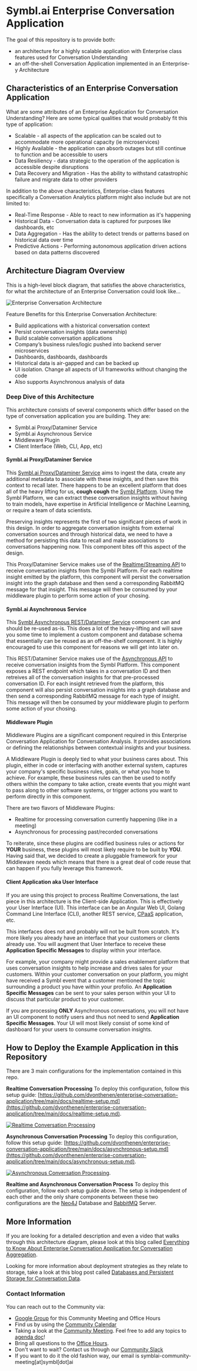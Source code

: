 # Symbl.ai Enterprise Conversation Application

The goal of this repository is to provide both:

- an architecture for a highly scalable application with Enterprise class features used for Conversation Understanding
- an off-the-shell Conversation Application implemented in an Enterprise-y Architecture

## Characteristics of an Enterprise Conversation Application

What are some attributes of an Enterprise Application for Conversation Understanding? Here are some typical qualities that would probably fit this type of application:

- Scalable - all aspects of the application can be scaled out to accommodate more operational capacity (ie microservices)
- Highly Available - the application can absorb outages but still continue to function and be accessible to users
- Data Resiliency - data strategic to the operation of the application is accessible despite disruptions
- Data Recovery and Migration - Has the ability to withstand catastrophic failure and migrate data to other providers

In addition to the above characteristics, Enterprise-class features specifically a Conversation Analytics platform might also include but are not limited to:

- Real-Time Response - Able to react to new information as it's happening
- Historical Data - Conversation data is captured for purposes like dashboards, etc
- Data Aggregation - Has the ability to detect trends or patterns based on historical data over time
- Predictive Actions - Performing autonomous application driven actions based on data patterns discovered

## Architecture Diagram Overview

This is a high-level block diagram, that satisfies the above characteristics, for what the architecture of an Enterprise Conversation could look like...

![Enterprise Conversation Architecture](https://github.com/dvonthenen/enterprise-conversation-application/blob/main/docs/images/enterprise-architecture.png?raw=true)

Feature Benefits for this Enterprise Conversation Architecture:

- Build applications with a historical conversation context
- Persist conversation insights (data ownership)
- Build scalable conversation applications
- Company’s business rules/logic pushed into backend server microservices
- Dashboards, dashboards, dashboards
- Historical data is air-gapped and can be backed up
- UI isolation. Change all aspects of UI frameworks without changing the code
- Also supports Asynchronous analysis of data

### Deep Dive of this Architecture

This architecture consists of several components which differ based on the type of conversation application you are building. They are:

- Symbl.ai Proxy/Dataminer Service
- Symbl.ai Asynchronous Service
- Middleware Plugin
- Client Interface (Web, CLI, App, etc)

#### **Symbl.ai Proxy/Dataminer Service**

This [Symbl.ai Proxy/Dataminer Service](https://github.com/dvonthenen/enterprise-conversation-application/tree/main/cmd/symbl-proxy-dataminer) aims to ingest the data, create any additional metadata to associate with these insights, and then save this context to recall later. There happens to be an excellent platform that does all of the heavy lifting for us, **cough cough** the [Symbl Platform](https://platform.symbl.ai). Using the Symbl Platform, we can extract these conversation insights without having to train models, have expertise in Artificial Intelligence or Machine Learning, or require a team of data scientists.

Preserving insights represents the first of two significant pieces of work in this design. In order to aggregate conversation insights from external conversation sources and through historical data, we need to have a method for persisting this data to recall and make associations to conversations happening now. This component bites off this aspect of the design.

This Proxy/Dataminer Service makes use of the [Realtime/Streaming API](https://docs.symbl.ai/docs/streaming-api) to receive conversation insights from the Symbl Platform. For each realtime insight emitted by the platform, this component will persist the conversation insight into the graph database and then send a corresponding RabbitMQ message for that insight. This message will then be consumed by your middleware plugin to perform some action of your chosing.

#### **Symbl.ai Asynchronous Service**

This [Symbl Asynchronous REST/Dataminer Service](https://github.com/dvonthenen/enterprise-conversation-application/tree/main/cmd/symbl-rest-dataminer) component can and should be re-used as-is. This does a lot of the heavy-lifting and will save you some time to implement a custom component and database schema that essentially can be reused as an off-the-shelf component. It is highly encouraged to use this component for reasons we will get into later on.

This REST/Dataminer Service makes use of the [Asynchronous API](https://docs.symbl.ai/docs/async-api) to receive conversation insights from the Symbl Platform. This component exposes a REST endpoint which takes in a conversation ID and then retreives all of the conversation insights for that pre-processed conversation ID. For each insight retrieved from the platform, this component will also persist conversation insights into a graph database and then send a corresponding RabbitMQ message for each type of insight. This message will then be consumed by your middleware plugin to perform some action of your chosing.

#### **Middleware Plugin**

Middleware Plugins are a significant component required in this Enterprise Conversation Application for Conversation Analysis. It provides associations or defining the relationships between contextual insights and your business.

A Middleware Plugin is deeply tied to what your business cares about. This plugin, either in code or interfacing with another external system, captures your company's specific business rules, goals, or what you hope to achieve. For example, these business rules can then be used to notify others within the company to take action, create events that you might want to pass along to other software systems, or trigger actions you want to perform directly in this component.

There are two flavors of Middleware Plugins:
- Realtime for processing conversation currently happening (like in a meeting)
- Asynchronous for processing past/recorded conversations

To reiterate, since these plugins are codified business rules or actions for **YOUR** business, these plugins will most likely require to be built by **YOU**. Having said that, we decided to create a pluggable framework for your Middleware needs which means that there is a great deal of code reuse that can happen if you fully leverage this framework.

#### **Client Application aka User Interface**

If you are using this project to process Realtime Conversations, the last piece in this architecture is the Client-side Application. This is effectively your User Interface (UI). This interface can be an Angular Web UI, Golang Command Line Interface (CLI), another REST service, [CPaaS](https://www.gartner.com/en/information-technology/glossary/communications-platform-service-cpaas) application, etc.

This interfaces does not and probably will not be built from scratch. It's more likely you already have an interface that your customers or clients already use. You will augment that User Interface to receive these **Application Specific Messages** to display within your interface.

For example, your company might provide a sales enablement platform that uses conversation insights to help increase and drives sales for your customers. Within your customer conversation on your platform, you might have received a Symbl event that a customer mentioned the topic surrounding a product you have within your profolio. An **Application Specific Messages** can be sent to your sales person within your UI to discuss that particular product to your customer.

If you are processing **ONLY** Asynchronous conversations, you will not have an UI component to notify users and thus not need to send **Application Specific Messages**. Your UI will most likely consist of some kind of dashboard for your users to consume conversation insights.

## How to Deploy the Example Application in this Repository

There are 3 main configurations for the implementation contained in this repo.

**Realtime Conversation Processing**
To deploy this configuration, follow this setup guide: [https://github.com/dvonthenen/enterprise-conversation-application/tree/main/docs/realtime-setup.md](https://github.com/dvonthenen/enterprise-conversation-application/tree/main/docs/realtime-setup.md).

[![Realtime Conversation Processing](https://github.com/dvonthenen/enterprise-conversation-application/blob/main/docs/images/enterprise-realtime-architecture.png?raw=true)](https://github.com/dvonthenen/enterprise-conversation-application/tree/main/docs/realtime-setup.md)

**Asynchronous Conversation Processing**
To deploy this configuration, follow this setup guide: [https://github.com/dvonthenen/enterprise-conversation-application/tree/main/docs/asynchronous-setup.md](https://github.com/dvonthenen/enterprise-conversation-application/tree/main/docs/asynchronous-setup.md).

[![Asynchronous Conversation Processing](https://github.com/dvonthenen/enterprise-conversation-application/blob/main/docs/images/enterprise-asynchronous-architecture.png?raw=true)](https://github.com/dvonthenen/enterprise-conversation-application/tree/main/docs/asynchronous-setup.md).

**Realtime and Asynchronous Conversation Process**
To deploy this configuration, follow each setup guide above. The setup is independent of each other and the only share components between these two configurations are the [Neo4J](https://neo4j.com/) Database and [RabbitMQ](https://rabbitmq.com/) Server.

## More Information

If you are looking for a detailed description and even a video that walks through this architecture diagram, please look at this blog called [Everything to Know About Enterprise Conversation Application for Conversation Aggregation](https://symbl.ai/blog/everything-to-know-about-enterprise-conversation-application-for-conversation-aggregation/).

Looking for more information about deployment strategies as they relate to storage, take a look at this blog post called [Databases and Persistent Storage for Conversation Data](https://symbl.ai/blog/databases-and-persistent-storage-for-conversation-data/).

### Contact Information

You can reach out to the Community via:

- [Google Group][google_group] for this Community Meeting and Office Hours
- Find us by using the [Community Calendar][google_calendar]
- Taking a look at the [Community Meeting][community_meeting]. Feel free to add any topics to [agenda doc][agenda_doc]!
- Bring all questions to the [Office Hours][office_hours].
- Don't want to wait? Contact us through our [Community Slack][slack]
- If you want to do it the old fashion way, our email is symblai-community-meeting\[at\]symbl\[dot\]ai

[google_group]: https://bit.ly/3Cp5c9D
[google_calendar]: https://bit.ly/3jRGEj4
[agenda_doc]: https://bit.ly/3WH4hcO
[community_meeting]: bit.ly/3M13vDg
[office_hours]: bit.ly/3LTbELg
[slack]: https://join.slack.com/t/symbldotai/shared_invite/zt-4sic2s11-D3x496pll8UHSJ89cm78CA
